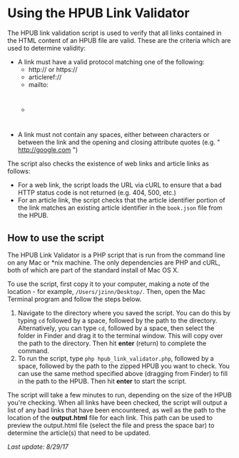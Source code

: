 # Using the HPUB Link Validator
The HPUB link validation script is used to verify that all links contained in the HTML content of an HPUB file are valid. These are the criteria which are used to determine validity:

* A link must have a valid protocol matching one of the following:
	* http:// or https://
	* articleref://
	* mailto:
	* #
* A link must not contain any spaces, either between characters or between the link and the opening and closing attribute quotes (e.g. " http://google.com ")

The script also checks the existence of web links and article links as follows:

* For a web link, the script loads the URL via cURL to ensure that a bad HTTP status code is not returned (e.g. 404, 500, etc.)
* For an article link, the script checks that the article identifier portion of the link matches an existing article identifier in the `book.json` file from the HPUB.

## How to use the script
The HPUB Link Validator is a PHP script that is run from the command line on any Mac or *nix machine. The only dependencies are PHP and cURL, both of which are part of the standard install of Mac OS X.

To use the script, first copy it to your computer, making a note of the location - for example, `/Users/jzinn/Desktop/`. Then, open the Mac Terminal program and follow the steps below.

1. Navigate to the directory where you saved the script. You can do this by typing `cd` followed by a space, followed by the path to the directory. Alternatively, you can type `cd`, followed by a space, then select the folder in Finder and drag it to the terminal window. This will copy over the path to the directory. Then hit **enter** (return) to complete the command.
2. To run the script, type `php hpub_link_validator.php`, followed by a space, followed by the path to the zipped HPUB you want to check. You can use the same method specified above (dragging from Finder) to fill in the path to the HPUB. Then hit **enter** to start the script.

The script will take a few minutes to run, depending on the size of the HPUB you're checking. When all links have been checked, the script will output a list of any bad links that have been encountered, as well as the path to the location of the **output.html** file for each link. This path can be used to preview the output.html file (select the file and press the space bar) to determine the article(s) that need to be updated.

_Last update: 8/29/17_